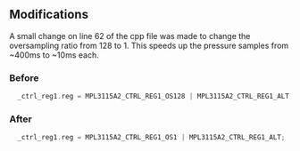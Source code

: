 ## Modifications

A small change on line 62 of the cpp file was made to change the oversampling ratio from 128 to 1. This speeds up the pressure samples from ~400ms to ~10ms each.

### Before
```cpp
  _ctrl_reg1.reg = MPL3115A2_CTRL_REG1_OS128 | MPL3115A2_CTRL_REG1_ALT;
```

### After
```cpp
  _ctrl_reg1.reg = MPL3115A2_CTRL_REG1_OS1 | MPL3115A2_CTRL_REG1_ALT;
```